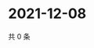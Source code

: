 # 2021-12-08

共 0 条

<!-- BEGIN WEIBO -->
<!-- 最后更新时间 Wed Dec 08 2021 15:09:14 GMT+0800 (China Standard Time) -->

<!-- END WEIBO -->
